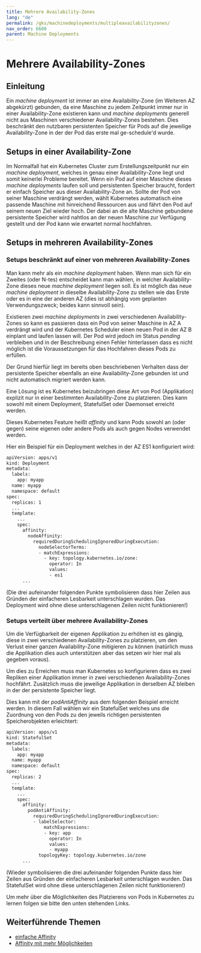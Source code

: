 ```yaml
---
title: Mehrere Availability-Zones
lang: "de"
permalink: /gks/machinedeployments/multipleavailabilityzones/
nav_order: 6600
parent: Machine Deployments
---
```

<!-- LTeX:  language=de-DE -->

# Mehrere Availability-Zones

## Einleitung

Ein *machine deployment* ist immer an eine Availability-Zone (im
Weiteren AZ abgekürzt) gebunden, da eine Maschine zu jedem Zeitpunkt
immer nur in einer Availability-Zone existieren kann und *machine
deployments* generell nicht aus Maschinen verschiedener
Availability-Zones bestehen. Dies beschränkt den nutzbaren
persistenten Speicher für Pods auf die jeweilige Availability-Zone in
der der Pod das erste mal ge-schedule'd wurde.


## Setups in einer Availability-Zone

Im Normalfall hat ein Kubernetes Cluster zum Erstellungszeitpunkt nur
ein *machine deployment*, welches in genau einer Availability-Zone
liegt und somit keinerlei Probleme bereitet. Wenn ein Pod auf einer
Maschine dieses *machine deployments* laufen soll und persistenten
Speicher braucht, fordert er einfach Speicher aus dieser Availability-Zone
an. Sollte der Pod von seiner Maschine verdrängt werden, wählt
Kubernetes automatisch eine passende Maschine mit hinreichend
Ressourcen aus und fährt den Pod auf seinem neuen Ziel wieder hoch.
Der dabei an die alte Maschine gebundene persistente Speicher wird
nahtlos an der neuen Maschine zur Verfügung gestellt und der Pod
kann wie erwartet normal hochfahren.


## Setups in mehreren Availability-Zones

### Setups beschränkt auf einer von mehreren Availability-Zones

Man kann mehr als ein *machine deployment* haben. Wenn man sich für
ein Zweites (oder N-tes) entscheidet kann man wählen, in welcher
Availability-Zone dieses neue *machine deployment* liegen soll.
Es ist möglich das neue *machine deployment* in dieselbe Availability-Zone
zu stellen wie das Erste oder es in eine der anderen AZ (dies
ist abhängig vom geplanten Verwendungszweck; beides kann sinnvoll sein).

Existieren zwei *machine deployments* in zwei verschiedenen Availability-Zones
so kann es passieren dass ein Pod von seiner Maschine in AZ A verdrängt
wird und der Kubernetes Scheduler einen neuen Pod in der AZ B einplant
und laufen lassen will. Der Pod wird jedoch im Status *pending* verbleiben
und in der Beschreibung einen Fehler hinterlassen dass es nicht möglich
ist die Voraussetzungen für das Hochfahren dieses Pods zu erfüllen.

Der Grund hierfür liegt im bereits oben beschriebenen Verhalten dass
der persistente Speicher ebenfalls an eine Availability-Zone gebunden
ist und nicht automatisch migriert werden kann.

Eine Lösung ist es Kubernetes beizubringen diese Art von Pod (Applikation)
explizit nur in einer bestimmten Availability-Zone zu platzieren. Dies kann
sowohl mit einem Deployment, StatefulSet oder Daemonset erreicht werden.

Dieses Kubernetes Feature heißt *affinity* und kann Pods sowohl
an (oder gegen) seine eigenen oder andere Pods als auch gegen Nodes
verwendet werden.

Hier ein Beispiel für ein Deployment welches in der AZ ES1 konfiguriert
wird:


```bash
apiVersion: apps/v1
kind: Deployment
metadata:
  labels:
    app: myapp
  name: myapp
  namespace: default
spec:
  replicas: 1
  ...
  template:    
    ...
    spec:
      affinity:
        nodeAffinity:
          requiredDuringSchedulingIgnoredDuringExecution:
            nodeSelectorTerms:
            - matchExpressions:
              - key: topology.kubernetes.io/zone:
                operator: In
                values:
                - es1
      ...
```
(Die drei aufeinander folgenden Punkte symbolisieren dass hier Zeilen
 aus Gründen der einfacheren Lesbarkeit unterschlagen wurden. Das
 Deployment wird ohne diese unterschlagenen Zeilen nicht funktionieren!)


### Setups verteilt über mehrere Availability-Zones

Um die Verfügbarkeit der eigenen Applikation zu erhöhen ist es gängig,
diese in zwei verschiedenen Availability-Zones zu platzieren, um den
Verlust einer ganzen Availability-Zone mitigieren zu können (natürlich
muss die Applikation dies auch unterstützen aber das setzen wir hier
mal als gegeben voraus).

Um dies zu Erreichen muss man Kubernetes so konfigurieren dass es
zwei Repliken einer Applikation immer in zwei verschiedenen
Availability-Zones hochfährt. Zusätzlich muss die jeweilige Applikation
in derselben AZ bleiben in der der persistente Speicher liegt.

Dies kann mit der *podAntiAffinity* aus dem folgenden Beispiel
erreicht werden. In diesem Fall wählen wir ein StatefulSet
welches uns die Zuordnung von den Pods zu den jeweils richtigen
persistenten Speicherobjekten erleichtert:

```bash
apiVersion: apps/v1
kind: StatefulSet
metadata:
  labels:
    app: myapp
  name: myapp
  namespace: default
spec:
  replicas: 2
  ...
  template:    
    ...
    spec:
      affinity:
        podAntiAffinity:
          requiredDuringSchedulingIgnoredDuringExecution:
          - labelSelector:
              matchExpressions:
              - key: app
                operator: In
                values:
                - myapp
            topologyKey: topology.kubernetes.io/zone
      ...
```
(Wieder symbolisieren die drei aufeinander folgenden Punkte dass hier Zeilen
 aus Gründen der einfacheren Lesbarkeit unterschlagen wurden. Das
 StatefulSet wird ohne diese unterschlagenen Zeilen nicht funktionieren!)

Um mehr über die Möglichkeiten des Platzierens von Pods in Kubernetes
zu lernen folgen sie bitte den unten stehenden Links.


## Weiterführende Themen

* [einfache Affinity](https://kubernetes.io/docs/concepts/scheduling-eviction/assign-pod-node/)
* [Affinity mit mehr Möglichkeiten](https://kubernetes.io/docs/concepts/scheduling-eviction/topology-spread-constraints/)
